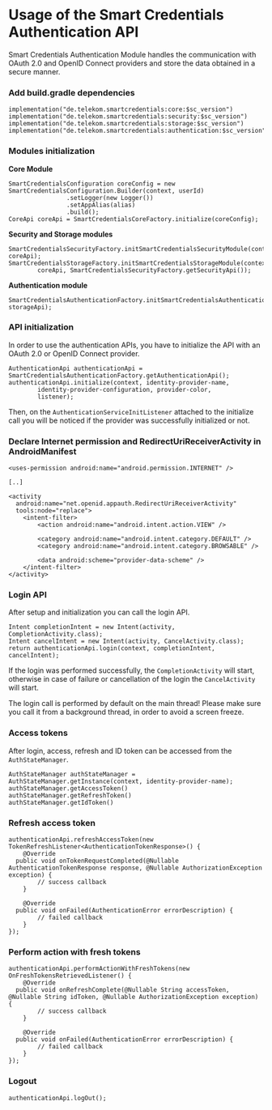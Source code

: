 
# Usage of the Smart Credentials Authentication API

Smart Credentials Authentication Module handles the communication with OAuth 2.0 and OpenID Connect providers and store the data obtained in a secure manner.

### Add build.gradle dependencies
```
implementation("de.telekom.smartcredentials:core:$sc_version")
implementation("de.telekom.smartcredentials:security:$sc_version")
implementation("de.telekom.smartcredentials:storage:$sc_version")
implementation("de.telekom.smartcredentials:authentication:$sc_version")
````

### Modules initialization

**Core Module**

``` 
SmartCredentialsConfiguration coreConfig = new SmartCredentialsConfiguration.Builder(context, userId)
                .setLogger(new Logger())
                .setAppAlias(alias)
                .build();
CoreApi coreApi = SmartCredentialsCoreFactory.initialize(coreConfig);
````

**Security and Storage modules**

``` 
SmartCredentialsSecurityFactory.initSmartCredentialsSecurityModule(context, coreApi);
SmartCredentialsStorageFactory.initSmartCredentialsStorageModule(context, 
		coreApi, SmartCredentialsSecurityFactory.getSecurityApi());
```

**Authentication module**

```
SmartCredentialsAuthenticationFactory.initSmartCredentialsAuthenticationModule(coreApi, storageApi);
```

### API initialization
In order to use the authentication APIs, you have to initialize the API with an OAuth 2.0 or OpenID Connect provider.

```
AuthenticationApi authenticationApi = SmartCredentialsAuthenticationFactory.getAuthenticationApi();  
authenticationApi.initialize(context, identity-provider-name,  
        identity-provider-configuration, provider-color,  
        listener);
```

Then, on the ```AuthenticationServiceInitListener``` attached to the initialize call you will be noticed if the provider was successfully initialized or not.

### Declare Internet permission and RedirectUriReceiverActivity in AndroidManifest
```
<uses-permission android:name="android.permission.INTERNET" />

[..]

<activity  
  android:name="net.openid.appauth.RedirectUriReceiverActivity"  
  tools:node="replace">  
    <intent-filter>  
        <action android:name="android.intent.action.VIEW" />  
  
        <category android:name="android.intent.category.DEFAULT" />  
        <category android:name="android.intent.category.BROWSABLE" />  
  
        <data android:scheme="provider-data-scheme" />  
    </intent-filter>  
</activity>
````

### Login API
After setup and initialization you can call the login API.

```
Intent completionIntent = new Intent(activity, CompletionActivity.class);  
Intent cancelIntent = new Intent(activity, CancelActivity.class);  
return authenticationApi.login(context, completionIntent, cancelIntent);
```
If the login was performed successfully, the ```CompletionActivity``` will start, otherwise in case of failure or cancellation of the login the ```CancelActivity``` will start.

The login call is performed by default on the main thread! Please make sure you call it from a background thread, in order to avoid a screen freeze.

### Access tokens
After login, access, refresh and ID token can be accessed from the ```AuthStateManager```.

```
AuthStateManager authStateManager = AuthStateManager.getInstance(context, identity-provider-name);
authStateManager.getAccessToken()
authStateManager.getRefreshToken()
authStateManager.getIdToken()
```

### Refresh access token
```
authenticationApi.refreshAccessToken(new TokenRefreshListener<AuthenticationTokenResponse>() {  
    @Override  
  public void onTokenRequestCompleted(@Nullable AuthenticationTokenResponse response, @Nullable AuthorizationException exception) {  
		// success callback
    }  
  
    @Override  
  public void onFailed(AuthenticationError errorDescription) {  
        // failed callback
    }  
});
```

### Perform action with fresh tokens
```
authenticationApi.performActionWithFreshTokens(new OnFreshTokensRetrievedListener() {  
    @Override  
  public void onRefreshComplete(@Nullable String accessToken, @Nullable String idToken, @Nullable AuthorizationException exception) {  
        // success callback 
    }  
  
    @Override  
  public void onFailed(AuthenticationError errorDescription) {  
        // failed callback
    }  
});
```


### Logout
```
authenticationApi.logOut();
```